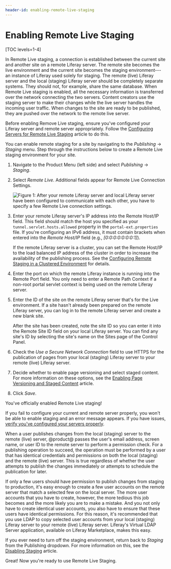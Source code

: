 ```yaml
---
header-id: enabling-remote-live-staging
---
```


# Enabling Remote Live Staging

[TOC levels=1-4]

In Remote Live staging, a connection is established between the current site and
another site on a remote Liferay server. The remote site becomes the live
environment and the current site becomes the staging environment---an instance
of Liferay used solely for staging. The remote (live) Liferay server and the
local (staging) Liferay server should be completely separate systems. They
should not, for example, share the same database. When Remote Live staging is
enabled, all the necessary information is transferred over the network
connecting the two servers. Content creators use the staging server to make
their changes while the live server handles the incoming user traffic. When
changes to the site are ready to be published, they are pushed over the network
to the remote live server. 

Before enabling Remove Live staging, ensure you've configured your Liferay
server and remote server appropriately. Follow the
[Configuring Servers for Remote Live Staging](/docs/7-1/user/-/knowledge_base/u/configuring-servers-for-remote-live-staging)
article to do this.

You can enable remote staging for a site by navigating to the *Publishing*
&rarr; *Staging* menu. Step through the instructions below to create a Remote
Live staging environment for your site. 

1.  Navigate to the Product Menu (left side) and select *Publishing* &rarr;
    *Staging*.

2.  Select *Remote Live*. Additional fields appear for Remote Live Connection
    Settings.

    ![Figure 1: After your remote Liferay server and local Liferay server have been configured to communicate with each other, you have to specify a few Remote Live connection settings.](../../../../images/remote-live-staging-settings.png)

3.  Enter your remote Liferay server's IP address into the Remote Host/IP field.
    This field should match the host you specified as your
    `tunnel.servlet.hosts.allowed` property in the `portal-ext.properties` file.
    If you're configuring an IPv6 address, it must contain brackets when entered
    into the *Remote Host/IP* field (e.g., *[0:0:0:0:0:0:0:1]*).

    If the remote Liferay server is a cluster, you can set the Remote Host/IP to
    the load balanced IP address of the cluster in order to increase the
    availability of the publishing process. See the
    [Configuring Remote Staging in a Clustered Environment](/docs/7-1/deploy/-/knowledge_base/d/configuring-remote-staging-in-a-clustered-environment)
    for details.

4.  Enter the port on which the remote Liferay instance is running into the
    Remote Port field. You only need to enter a Remote Path Context if a
    non-root portal servlet context is being used on the remote Liferay server.

5.  Enter the ID of the site on the remote Liferay server that's for the Live
    environment. If a site hasn't already been prepared on the remote Liferay
    server, you can log in to the remote Liferay server and create a new blank
    site.

    After the site has been created, note the site ID so you can enter it into
    the Remote Site ID field on your local Liferay server. You can find any
    site's ID by selecting the site's name on the Sites page of the Control
    Panel.
 
6.  Check the *Use a Secure Network Connection* field to use HTTPS for the
    publication of pages from your local (staging) Liferay server to your remote
    (live) Liferay server.

7.  Decide whether to enable page versioning and select staged content. For more
    information on these options, see the
    [Enabling Page Versioning and Staged Content](/docs/7-1/user/-/knowledge_base/u/enabling-page-versioning-and-staged-content)
    article.

8.  Click *Save*.

You've officially enabled Remote Live staging!

If you fail to configure your current and remote server properly, you won't be
able to enable staging and an error message appears. If you have issues,
[verify you've configured your servers properly](/docs/7-1/user/-/knowledge_base/u/configuring-servers-for-remote-live-staging).

When a user publishes changes from the local (staging) server to the remote
(live) server, @product@ passes the user's email address, screen name, or user
ID to the remote server to perform a permission check. For a publishing
operation to succeed, the operation must be performed by a user that has
identical credentials and permissions on both the local (staging) and the remote
(live) server. This is true regardless of whether the user attempts to publish
the changes immediately or attempts to schedule the publication for later.

If only a few users should have permission to publish changes from staging to
production, it's easy enough to create a few user accounts on the remote server
that match a selected few on the local server. The more user accounts that you
have to create, however, the more tedious this job becomes and the more likely
you are to make a mistake. And you not only have to create identical user
accounts, you also have to ensure that these users have identical permissions.
For this reason, it's recommended that you use LDAP to copy selected user
accounts from your local (staging) Liferay server to your remote (live) Liferay
server. Liferay's Virtual LDAP Server application, available on Liferay
Marketplace, makes this easy.

If you ever need to turn off the staging environment, return back to *Staging*
from the Publishing dropdown. For more information on this, see the
[Disabling Staging](/docs/7-1/user/-/knowledge_base/u/disabling-staging)
article.

Great! Now you're ready to use Remote Live Staging.
